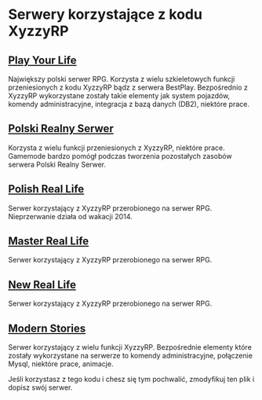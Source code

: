 # Serwery korzystające z kodu XyzzyRP


## [Play Your Life](http://pylife.pl/)

Największy polski serwer RPG. Korzysta z wielu szkieletowych funkcji 
przeniesionych z kodu XyzzyRP bądz z serwera BestPlay. Bezpośrednio
z XyzzyRP wykorzystane zostały takie elementy jak system pojazdów,
komendy administracyjne, integracja z bazą danych (DB2), niektóre
prace.



## [Polski Realny Serwer](mtasa://178.19.106.171:22106)

Korzysta z wielu funkcji przeniesionych z XyzzyRP, niektóre prace.
Gamemode bardzo pomógł podczas tworzenia pozostałych zasobów
serwera Polski Realny Serwer.

## [Polish Real Life](mtasa://193.70.126.136:21040)
Serwer korzystający z XyzzyRP przerobionego na serwer RPG.
Nieprzerwanie działa od wakacji 2014.

## [Master Real Life](mtasa://193.70.126.136:21040)
Serwer korzystający z XyzzyRP przerobionego na serwer RPG.

## [New Real Life](mtasa://193.70.126.129:20000)
Serwer korzystający z XyzzyRP przerobionego na serwer RPG.

## [Modern Stories](http://msmta.pl/)
Serwer korzystający z wielu funkcji XyzzyRP. Bezpośrednie elementy które
zostały wykorzystane na serwerze to komendy administracyjne, 
połączenie Mysql, niektóre prace, animacje.

Jeśli korzystasz z tego kodu i chesz się tym pochwalić, zmodyfikuj ten plik i dopisz swój serwer.
